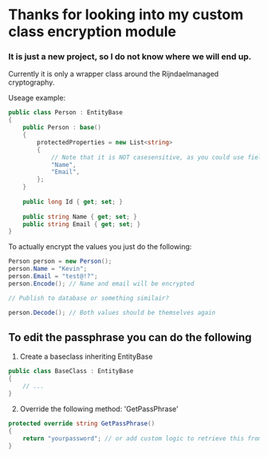 # Thanks for looking into my custom class encryption module
### It is just a new project, so I do not know where we will end up.

Currently it is only a wrapper class around the Rijndaelmanaged cryptography.

Useage example:
```csharp
public class Person : EntityBase
{
	public Person : base()
	{ 
		protectedProperties = new List<string>
		{
			// Note that it is NOT casesensitive, as you could use fields/properties together
			"Name",
			"Email",
		};
	}
	
	public long Id { get; set; }
	
	public string Name { get; set; }
	public string Email { get; set; }
}
```

To actually encrypt the values you just do the following:
```csharp
Person person = new Person();
person.Name = "Kevin";
person.Email = "test@!?";
person.Encode(); // Name and email will be encrypted

// Publish to database or something similair?

person.Decode(); // Both values should be themselves again
```

## To edit the passphrase you can do the following

1. Create a baseclass inheriting EntityBase
```csharp
public class BaseClass : EntityBase
{
	// ...
}
```

2. Override the following method: 'GetPassPhrase'
```csharp
protected override string GetPassPhrase()
{
	return "yourpassword"; // or add custom logic to retrieve this from a file
}
```